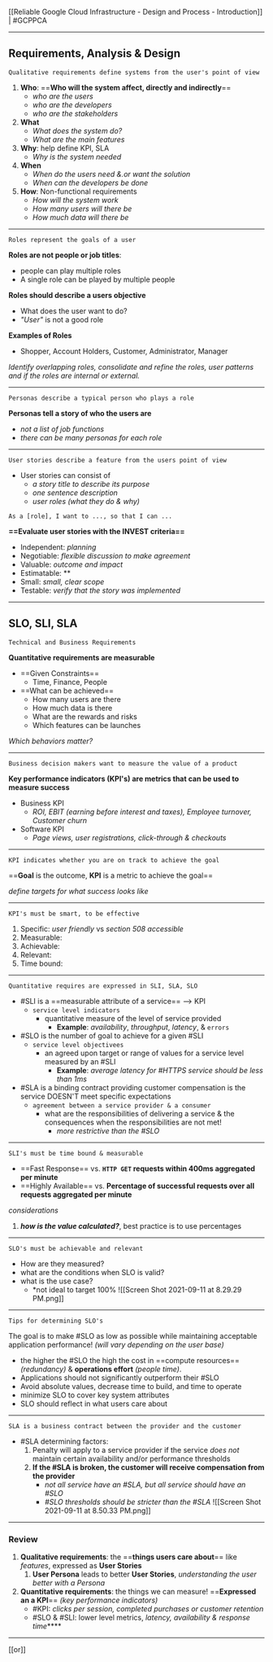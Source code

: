 [[Reliable Google Cloud Infrastructure - Design and Process - Introduction]] | #GCPPCA 

---
## Requirements, Analysis & Design
	Qualitative requirements define systems from the user's point of view
1. **Who**: ==**Who will the system affect, directly and indirectly**==
	- *who are the users*
	- *who are the developers*
	- *who are the stakeholders*
2. **What**
	- *What does the system do?*
	- *What are the main features*
3. **Why**: help define KPI, SLA
	- *Why is the system needed*
4. **When** 
	- *When do the users need &.or want the solution*
	- *When can the developers be done*
5. **How**: Non-functional requirements
	- *How will the system work*
	- *How many users will there be*
	- *How much data will there be*

---
	Roles represent the goals of a user 
	
**Roles are not people or job titles**: 
- people can play multiple roles
- A single role can be played by multiple people

**Roles should describe a users objective**
- What does the user want to do?
- *"User"* is not a good role

**Examples of Roles**
- Shopper, Account Holders, Customer, Administrator, Manager

*Identify overlapping roles, consolidate and refine the roles, user patterns and if the roles are internal or external.*

---
	Personas describe a typical person who plays a role

**Personas tell a story of who the users are**
- *not a list of job functions*
- *there can be many personas for each role*

---
	User stories describe a feature from the users point of view
	
- User stories can consist of
	- *a story title to describe its purpose*
	- *one sentence description*
	- *user roles (what they do & why)*

`As a [role], I want to ..., so that I can ...`

**==Evaluate user stories with the INVEST criteria==**
- Independent: *planning*
- Negotiable: *flexible discussion to make agreement*
- Valuable: *outcome and impact*
- Estimatable: **
- Small: *small, clear scope*
- Testable: *verify that the story was implemented*

---
## SLO, SLI, SLA
	Technical and Business Requirements
	
**Quantitative requirements are measurable**
- ==Given Constraints==
	- Time, Finance, People
- ==What can be achieved==
	- How many users are there
	- How much data is there
	- What are the rewards and risks
	- Which features can be launches

*Which behaviors matter?*

---
	Business decision makers want to measure the value of a product
	
**Key performance indicators (KPI's) are metrics that can be used to measure success**
- Business KPI
	- *ROI, EBIT (earning before interest and taxes), Employee turnover, Customer churn*
- Software KPI
	- *Page views, user registrations, click-through & checkouts*

---
	KPI indicates whether you are on track to achieve the goal
	
==**Goal** is the outcome, **KPI** is a metric to achieve the goal==

*define targets for what success looks like*

---
	KPI's must be smart, to be effective
1. Specific: *user friendly* vs *section 508 accessible*
2. Measurable: 
3. Achievable:
4. Relevant:
5. Time bound: 

---
	Quantitative requires are expressed in SLI, SLA, SLO
	
- #SLI is a ==measurable attribute of a service== --> KPI
	- `service level indicators`
		- quantitative measure of the level of service provided
			- **Example**: *availability*, *throughput*, *latency*, & `errors`
- #SLO is the number of goal to achieve for a given #SLI 
	- `service level objectivees`
		- an agreed upon target or range of values for a service level measured by an #SLI
			- **Example**: *average latency for #HTTPS service should be less than 1ms*
- #SLA is a binding contract providing customer compensation is the service DOESN'T meet specific expectations
	- `agreement between a service provider & a consumer`
		-  what are the responsibilities of delivering a service & the consequences when the responsibilities are not met!
			-  *more restrictive than the #SLO*

---
	SLI's must be time bound & measurable

- ==Fast Response== vs. **`HTTP GET` requests within 400ms aggregated per minute**
- ==Highly Available== vs. **Percentage of successful requests over all requests aggregated per minute**

*considerations*
1. ***how is the value calculated?***, best practice is to use percentages

---
	SLO's must be achievable and relevant
- How are they measured?
- what are the conditions when SLO is valid?
- what is the use case?
	- *not ideal to target 100% 
	 ![[Screen Shot 2021-09-11 at 8.29.29 PM.png]]

---

	Tips for determining SLO's
The goal is to make #SLO as low as possible while maintaining acceptable application performance! *(will vary depending on the user base)*
- the higher the #SLO the high the cost in ==compute resources== *(redundancy)* & **operations effort** *(people time)*.
- Applications should not significantly outperform their #SLO 
- Avoid absolute values, decrease time to build, and time to operate
- minimize SLO to cover key system attributes
- SLO should reflect in what users care about

---
	SLA is a business contract between the provider and the customer
	
- #SLA determining factors:
	1. Penalty will apply to a service provider if the service *does not* maintain certain availability and/or performance thresholds
	2. **If the #SLA is broken, the customer will receive compensation from the provider**
		- *not all service have an #SLA, but all service should have an #SLO* 
		- *#SLO thresholds should be stricter than the #SLA* ![[Screen Shot 2021-09-11 at 8.50.33 PM.png]]

----
### Review
1. **Qualitative requirements**: the ==**things users care about**== like *features*, expressed as **User Stories**
	1. **User Persona** leads to better **User Stories**, *understanding the user better with a Persona*
2. **Quantitative requirements**: the things we can measure! ==**Expressed an a KPI**== *(key performance indicators)*
	- #KPI: *clicks per session, completed purchases or customer retention*
	- #SLO & #SLI: lower level metrics, *latency, availability & response time*****


---
[[or]]



